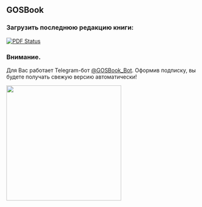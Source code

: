 ## GOSBook

### Загрузить последнюю редакцию книги: 

[![PDF Status](http://mult-masha-i-medved.ru/kcaptcha/masha.png)](http://latexonline.cc/compile?git=https://github.com/DidenkoAndre/GOSBook&target=GOSBook.tex&download=GOSBook.pdf&command=pdflatex)

### Внимание.

Для Вас работает Telegram-бот [@GOSBook\_Bot](https://t.me/GOSBook_Bot). Оформив подписку, вы будете получать свежую версию автоматически!

[<img src="https://upload.wikimedia.org/wikipedia/commons/thumb/8/82/Telegram_logo.svg/600px-Telegram_logo.svg.png" width="300" height="300" />](https://t.me/GOSBook_Bot)



